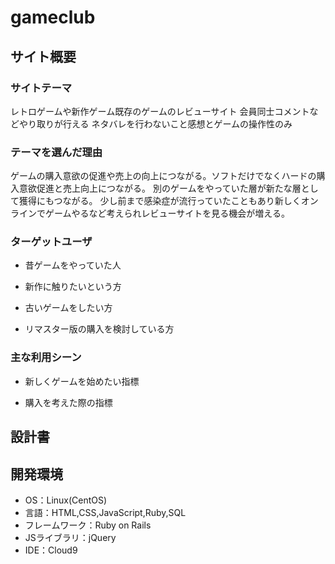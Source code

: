 # gameclub

## サイト概要
### サイトテーマ
レトロゲームや新作ゲーム既存のゲームのレビューサイト
会員同士コメントなどやり取りが行える
ネタバレを行わないこと感想とゲームの操作性のみ
### テーマを選んだ理由
ゲームの購入意欲の促進や売上の向上につながる。ソフトだけでなくハードの購入意欲促進と売上向上につながる。
別のゲームをやっていた層が新たな層として獲得にもつながる。
少し前まで感染症が流行っていたこともあり新しくオンラインでゲームやるなど考えられレビューサイトを見る機会が増える。
### ターゲットユーザ
- 昔ゲームをやっていた人

- 新作に触りたいという方

- 古いゲームをしたい方

- リマスター版の購入を検討している方

### 主な利用シーン

- 新しくゲームを始めたい指標

- 購入を考えた際の指標

## 設計書


## 開発環境
- OS：Linux(CentOS)
- 言語：HTML,CSS,JavaScript,Ruby,SQL
- フレームワーク：Ruby on Rails
- JSライブラリ：jQuery
- IDE：Cloud9

